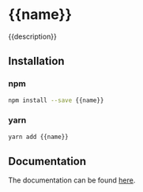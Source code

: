 # {{name}}

{{description}}

## Installation

### npm

```sh
npm install --save {{name}}
```

### yarn

```sh
yarn add {{name}}
```

## Documentation

The documentation can be found [here]({{repository.url}}/tree/{{version}}/docs).
